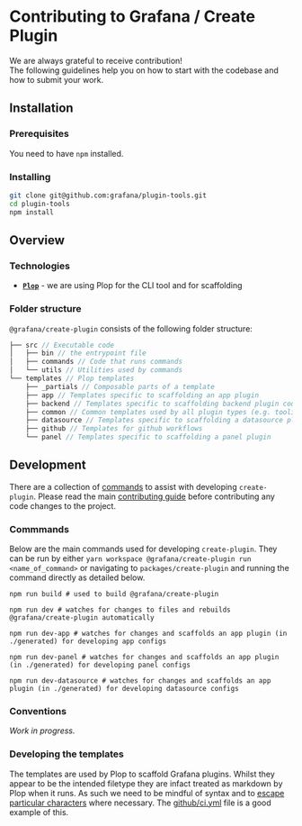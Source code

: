 # Contributing to Grafana / Create Plugin

We are always grateful to receive contribution!<br />
The following guidelines help you on how to start with the codebase and how to submit your work.

## Installation

### Prerequisites

You need to have `npm` installed.

### Installing

```bash
git clone git@github.com:grafana/plugin-tools.git
cd plugin-tools
npm install
```

## Overview

### Technologies

- [**`Plop`**](https://github.com/plopjs/plop) - we are using Plop for the CLI tool and for scaffolding

### Folder structure

`@grafana/create-plugin` consists of the following folder structure:

```js
├── src // Executable code
│   ├── bin // the entrypoint file
│   ├── commands // Code that runs commands
│   └── utils // Utilities used by commands
└── templates // Plop templates
    ├── _partials // Composable parts of a template
    ├── app // Templates specific to scaffolding an app plugin
    ├── backend // Templates specific to scaffolding backend plugin code
    ├── common // Common templates used by all plugin types (e.g. tooling config files)
    ├── datasource // Templates specific to scaffolding a datasource plugin
    ├── github // Templates for github workflows
    └── panel // Templates specific to scaffolding a panel plugin
```

## Development

There are a collection of [commands](#commmands) to assist with developing `create-plugin`. Please read the main [contributing guide](../../CONTRIBUTING.md) before contributing any code changes to the project.

### Commmands

Below are the main commands used for developing `create-plugin`. They can be run by either `yarn workspace @grafana/create-plugin run <name_of_command>` or navigating to `packages/create-plugin` and running the command directly as detailed below.

```shell
npm run build # used to build @grafana/create-plugin
```

```shell
npm run dev # watches for changes to files and rebuilds @grafana/create-plugin automatically
```

```shell
npm run dev-app # watches for changes and scaffolds an app plugin (in ./generated) for developing app configs
```

```shell
npm run dev-panel # watches for changes and scaffolds an app plugin (in ./generated) for developing panel configs
```

```shell
npm run dev-datasource # watches for changes and scaffolds an app plugin (in ./generated) for developing datasource configs
```

### Conventions

_Work in progress._

### Developing the templates

The templates are used by Plop to scaffold Grafana plugins. Whilst they appear to be the intended filetype they are infact treated as markdown by Plop when it runs. As such we need to be mindful of syntax and to [escape particular characters](https://handlebarsjs.com/guide/expressions.html#whitespace-control) where necessary. The [github/ci.yml](./templates/github/ci/.github/workflows/ci.yml) file is a good example of this.
